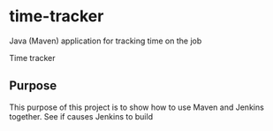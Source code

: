 # time-tracker
Java (Maven) application for tracking time on the job

Time tracker


## Purpose

This purpose of this project is to show how to use Maven and Jenkins together.
See if causes Jenkins to build 
